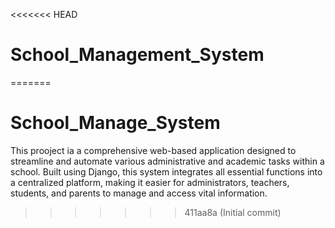 <<<<<<< HEAD
# School_Management_System
=======
# School_Manage_System
 This prooject ia a comprehensive web-based application designed to streamline and automate various administrative and academic tasks within a school. Built using Django, this system integrates all essential functions into a centralized platform, making it easier for administrators, teachers, students, and parents to manage and access vital information.
>>>>>>> 411aa8a (Initial commit)

